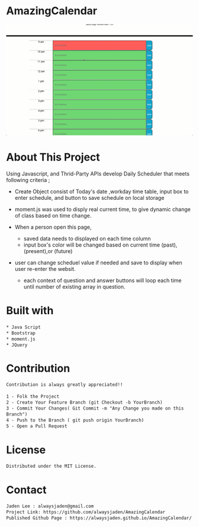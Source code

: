 # AmazingCalendar

![Amazing Calendar](/asset/images/snapshot.gif?raw=true "Amazing Calendar")

# About This Project

Using Javascript, and Thrid-Party APIs develop Daily Scheduler that meets following criteria ;

   * Create Object consist of Today's date ,workday time table, input box to enter schedule, and button to save schedule on local storage

   * moment.js was used to disply real current time, to give dynamic change of class based on time change. 

   * When a person open this page,
        - saved data needs to displayed on each time column 
        - input box's color will be changed based on current time (past),(present),or (future)

   * user can change scheduel value if needed and save to display when user re-enter the websit. 
        - each context of question and answer buttons will loop each time until number of existing array in question.



# Built with
    * Java Script
    * Bootstrap
    * moment.js
    * JQuery




# Contribution
    Contribution is always greatly appreciated!! 

    1 - Folk the Project
    2 - Create Your Feature Branch (git Checkout -b YourBranch)
    3 - Commit Your Changes( Git Commit -m "Any Change you made on this Branch")
    4 - Push to the Branch ( git push origin YourBranch)
    5 - Open a Pull Request 



# License 
    Distributed under the MIT License.


# Contact
    Jaden Lee : alwaysjaden@gmail.com
    Project Link: https://github.com/alwaysjaden/AmazingCalendar
    Published Github Page : https://alwaysjaden.github.io/AmazingCalendar/


